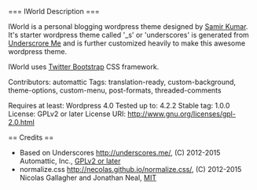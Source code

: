 
=== IWorld Description ===

IWorld is a personal blogging wordpress theme designed by [Samir Kumar](http://wwww.samirkr.com). It's starter wordpress theme called '_s' or 'underscores' is generated from [Underscrore Me](http://underscores.me) and is further customized heavily to make this awesome wordpress theme. 

IWorld uses [Twitter Bootstrap](http://http://getbootstrap.com/) CSS framework.


Contributors: automattic
Tags: translation-ready, custom-background, theme-options, custom-menu, post-formats, threaded-comments

Requires at least: Wordpress 4.0
Tested up to: 4.2.2
Stable tag: 1.0.0
License: GPLv2 or later
License URI: http://www.gnu.org/licenses/gpl-2.0.html


== Credits ==

* Based on Underscores http://underscores.me/, (C) 2012-2015 Automattic, Inc., [GPLv2 or later](https://www.gnu.org/licenses/gpl-2.0.html)
* normalize.css http://necolas.github.io/normalize.css/, (C) 2012-2015 Nicolas Gallagher and Jonathan Neal, [MIT](http://opensource.org/licenses/MIT)


